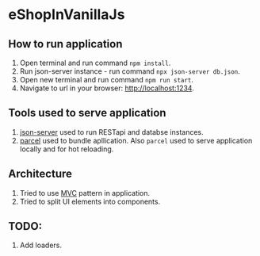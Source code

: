 # eShopInVanillaJs

## How to run application
1. Open terminal and run command ```npm install```.
2. Run json-server instance - run command ```npx json-server db.json```.
3. Open new terminal and run command ```npm run start```.
4. Navigate to url in your browser: <http://localhost:1234>.

## Tools used to serve application
1. <a href="https://github.com/typicode/json-server" target="_blank">json-server</a> used to run RESTapi and databse instances.
2. <a href="https://github.com/parcel-bundler/parcel" target="_blank">parcel</a> used to bundle apllication. Also ```parcel``` used to serve application locally and for hot reloading.

## Architecture
1. Tried to use <a href="https://hackernoon.com/writing-a-simple-mvc-model-view-controller-app-in-vanilla-javascript-u65i34lx" target="_blank">MVC</a> pattern in application.
2. Tried to split UI elements into components.

## TODO:
1. Add loaders.